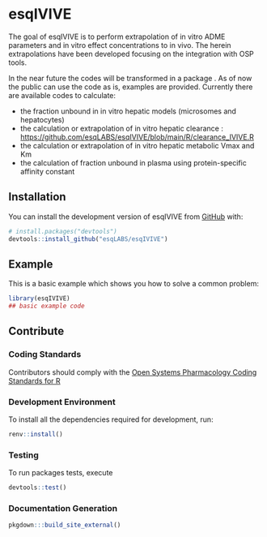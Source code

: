 
<!-- README.md is generated from README.Rmd. Please edit that file -->

# esqIVIVE

<!-- badges: start -->
<!-- badges: end -->

The goal of esqIVIVE is to perform extrapolation of in vitro ADME parameters 
and in vitro effect concentrations to in vivo. 
The herein extrapolations have been developed focusing on the integration with OSP tools.

In the near future the codes will be transformed in a package . 
As of now the public can use the code as is, examples are provided.
Currently there are available codes to calculate:
- the fraction unbound in in vitro hepatic models (microsomes and hepatocytes)
- the calculation or extrapolation of in vitro hepatic clearance : https://github.com/esqLABS/esqIVIVE/blob/main/R/clearance_IVIVE.R
- the calculation or extrapolation of in vitro hepatic metabolic Vmax and Km
- the calculation of fraction unbound in plasma using protein-specific affinity constant


## Installation

You can install the development version of esqIVIVE from
[GitHub](https://github.com/) with:

``` r
# install.packages("devtools")
devtools::install_github("esqLABS/esqIVIVE")
```

## Example

This is a basic example which shows you how to solve a common problem:

``` r
library(esqIVIVE)
## basic example code
```

## Contribute

### Coding Standards

Contributors should comply with the [Open Systems Pharmacology Coding
Standards for
R](https://github.com/Open-Systems-Pharmacology/developer-docs/blob/main/ospsuite-r-specifics/CODING_STANDARDS_R.md)

### Development Environment

To install all the dependencies required for development, run:

``` r
renv::install()
```

### Testing

To run packages tests, execute

``` r
devtools::test()
```

### Documentation Generation

``` r
pkgdown:::build_site_external()
```
